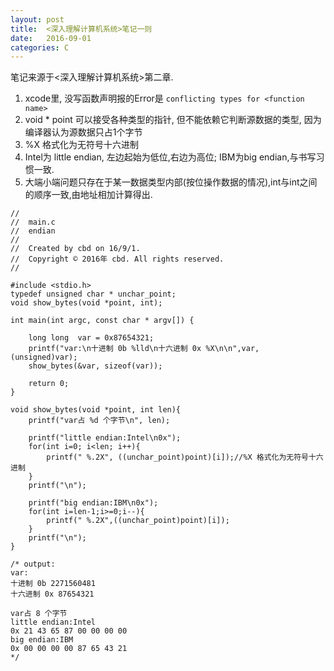 ```yaml
---
layout: post
title:  <深入理解计算机系统>笔记一则
date:   2016-09-01
categories: C
---
```


笔记来源于<深入理解计算机系统>第二章.

1. xcode里, 没写函数声明报的Error是 `conflicting types for <function name>`
2. void * point 可以接受各种类型的指针, 但不能依赖它判断源数据的类型, 因为编译器认为源数据只占1个字节
3. %X 格式化为无符号十六进制
4. Intel为 little endian, 左边起始为低位,右边为高位; IBM为big endian,与书写习惯一致.
5. 大端小端问题只存在于某一数据类型内部(按位操作数据的情况),int与int之间的顺序一致,由地址相加计算得出.

```
//
//  main.c
//  endian
//
//  Created by cbd on 16/9/1.
//  Copyright © 2016年 cbd. All rights reserved.
//

#include <stdio.h>
typedef unsigned char * unchar_point;
void show_bytes(void *point, int);

int main(int argc, const char * argv[]) {

    long long  var = 0x87654321;
    printf("var:\n十进制 0b %lld\n十六进制 0x %X\n\n",var, (unsigned)var);
    show_bytes(&var, sizeof(var));

    return 0;
}

void show_bytes(void *point, int len){
    printf("var占 %d 个字节\n", len);

    printf("little endian:Intel\n0x");
    for(int i=0; i<len; i++){
        printf(" %.2X", ((unchar_point)point)[i]);//%X 格式化为无符号十六进制
    }
    printf("\n");

    printf("big endian:IBM\n0x");
    for(int i=len-1;i>=0;i--){
        printf(" %.2X",((unchar_point)point)[i]);
    }
    printf("\n");
}

/* output:
var:
十进制 0b 2271560481
十六进制 0x 87654321

var占 8 个字节
little endian:Intel
0x 21 43 65 87 00 00 00 00
big endian:IBM
0x 00 00 00 00 87 65 43 21
*/
```